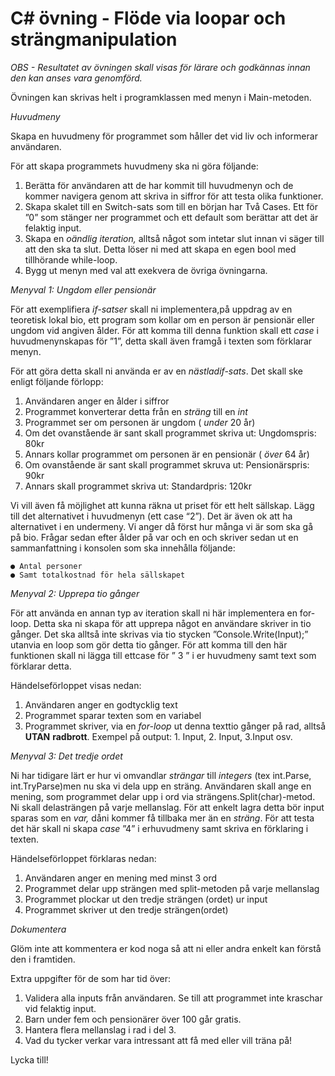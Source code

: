 # C# övning - Flöde via loopar och strängmanipulation

_OBS - Resultatet av övningen skall visas för lärare och godkännas innan den kan anses vara genomförd._

Övningen kan skrivas helt i programklassen med menyn i Main-metoden.

_Huvudmeny_

Skapa en huvudmeny för programmet som håller det vid liv och informerar
användaren.

För att skapa programmets huvudmeny ska ni göra följande:

1. Berätta för användaren att de har kommit till huvudmenyn och de kommer navigera
    genom att skriva in siffror för att testa olika funktioner.
2. Skapa skalet till en Switch-sats som till en början har Två Cases. Ett för ”0” som
    stänger ner programmet och ett default som berättar att det är felaktig input.
3. Skapa en _oändlig iteration,_ alltså något som intetar slut innan vi säger till att den
    ska ta slut. Detta löser ni med att skapa en egen bool med tillhörande while-loop.
4. Bygg ut menyn med val att exekvera de övriga övningarna.

_Menyval 1: Ungdom eller pensionär_

För att exemplifiera _if-satser_ skall ni implementera,på uppdrag av en teoretisk lokal bio,
ett program som kollar om en person är pensionär eller ungdom vid angiven ålder. För att
komma till denna funktion skall ett _case_ i huvudmenynskapas för ”1”, detta skall även
framgå i texten som förklarar menyn.

För att göra detta skall ni använda er av en _nästladif-sats_. Det skall ske enligt följande
förlopp:

1. Användaren anger en ålder i siffror
2. Programmet konverterar detta från en _sträng_ till en _int_
3. Programmet ser om personen är ungdom ( _under_ 20 år)
4. Om det ovanstående är sant skall programmet skriva ut: Ungdomspris: 80kr
5. Annars kollar programmet om personen är en pensionär ( _över_ 64 år)
6. Om ovanstående är sant skall programmet skruva ut: Pensionärspris: 90kr
7. Annars skall programmet skriva ut: Standardpris: 120kr

Vi vill även få möjlighet att kunna räkna ut priset för ett helt sällskap. Lägg till det
alternativet i huvudmenyn (ett case “2”). Det är även ok att ha alternativet i en undermeny.
Vi anger då först hur många vi är som ska gå på bio. Frågar sedan efter ålder på var och en
och skriver sedan ut en sammanfattning i konsolen som ska innehålla följande:

```
● Antal personer
● Samt totalkostnad för hela sällskapet
```

_Menyval 2: Upprepa tio gånger_

För att använda en annan typ av iteration skall ni här implementera en for-loop. Detta ska
ni skapa för att upprepa något en användare skriver in tio gånger. Det ska alltså inte
skrivas via tio stycken ”Console.Write(Input);” utanvia en loop som gör detta tio
gånger. För att komma till den här funktionen skall ni lägga till ettcase för ” 3 ” i er
huvudmeny samt text som förklarar detta.

Händelseförloppet visas nedan:

1. Användaren anger en godtycklig text
2. Programmet sparar texten som en variabel
3. Programmet skriver, via en _for-loop_ ut denna texttio gånger på rad, alltså **UTAN**
    **radbrott**. Exempel på output: 1. Input, 2. Input, 3.Input osv.

_Menyval 3: Det tredje ordet_

Ni har tidigare lärt er hur vi omvandlar _strängar_ till _integers_ (tex int.Parse, int.TryParse)men
nu ska vi dela upp en sträng. Användaren skall ange en mening, som programmet delar upp
i ord via strängens.Split(char)-metod. Ni skall delasträngen på varje mellanslag. För att
enkelt lagra detta bör input sparas som en _var,_ dåni kommer få tillbaka mer än en _sträng_.
För att testa det här skall ni skapa _case_ ”4” i erhuvudmeny samt skriva en förklaring i
texten.

Händelseförloppet förklaras nedan:

1. Användaren anger en mening med minst 3 ord
2. Programmet delar upp strängen med split-metoden på varje mellanslag
3. Programmet plockar ut den tredje strängen (ordet) ur input
4. Programmet skriver ut den tredje strängen(ordet)

_Dokumentera_

Glöm inte att kommentera er kod noga så att ni eller andra enkelt kan förstå den i
framtiden.

Extra uppgifter för de som har tid över:

1. Validera alla inputs från användaren. Se till att programmet inte kraschar vid
    felaktig input.
2. Barn under fem och pensionärer över 100 går gratis.
3. Hantera flera mellanslag i rad i del 3.
4. Vad du tycker verkar vara intressant att få med eller vill träna på!

Lycka till!


